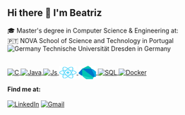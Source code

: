 ## Hi there 👋 I'm Beatriz

🎓 Master's degree in Computer Science & Engineering at: <br>
<span>&#x1f1f5;&#x1f1f9;</span> NOVA School of Science and Technology in Portugal <br>
<img
  src="https://flagcdn.com/16x12/de.png"
  srcset="https://flagcdn.com/32x24/de.png 2x,
    https://flagcdn.com/48x36/de.png 3x"
  width="16"
  height="12"
  alt="Germany"> Technische Universität Dresden in Germany <br>

<div style="display: inline-block"><br>
  <a href="https://learn.microsoft.com/en-us/cpp/c-language/?view=msvc-170">
    <img align="center" alt="C" height="30" width="40" src="https://cdn.jsdelivr.net/gh/devicons/devicon/icons/c/c-original.svg">
  </a><a href="https://docs.oracle.com/en/java/javase/19/docs/api/index.html" >
    <img align="center" alt="Java" height="30" width="40" src="https://cdn.jsdelivr.net/gh/devicons/devicon/icons/java/java-original.svg">
  </a><a href="https://devdocs.io/javascript/" >
    <img align="center" alt="Js" height="30" width="40" src="https://cdn.jsdelivr.net/gh/devicons/devicon/icons/javascript/javascript-original.svg">
  </a><a href="https://react.dev/learn" >
    <img align="center" alt="React" height="30" width="40" src="https://github.com/devicons/devicon/blob/v2.15.1/icons/react/react-original.svg">
  </a><a href="https://dart.dev/guides" >
    <img align="center" alt="Dart" height="30" width="40" src="https://github.com/devicons/devicon/blob/v2.15.1/icons/dart/dart-original.svg">
  </a><a href="https://www.mysql.com/" >
    <img align="center" alt="SQL" height="30" width="40" src="https://cdn.jsdelivr.net/gh/devicons/devicon/icons/mysql/mysql-original.svg">
  </a><a href="https://www.docker.com/get-started" >
    <img align="center" alt="Docker" height="30" width="40" src="https://cdn.jsdelivr.net/gh/devicons/devicon/icons/docker/docker-original.svg">
  </a>
</div>

<br>

**Find me at:** 
<br>
<br>
[![LinkedIn](https://img.shields.io/badge/LinkedIn-0077B5?style=for-the-badge&logo=linkedin&logoColor=white)](https://www.linkedin.com/in/-beatriz-santos/)
[![Gmail](https://img.shields.io/badge/Gmail-D14836?style=for-the-badge&logo=gmail&logoColor=white)](mailto:bmr.santos@campus.fct.unl.pt)

